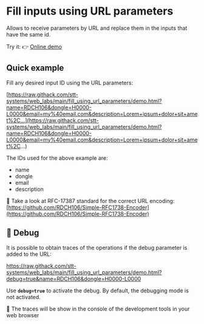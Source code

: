 # Fill inputs using URL parameters

Allows to receive parameters by URL and replace them in the inputs that have the same id.

Try it: 👉 [Online demo](https://raw.githack.com/stt-systems/web_labs/main/fill_using_url_parameters/demo.html)

## Quick example

Fill any desired input ID using the URL parameters:

[https://raw.githack.com/stt-systems/web_labs/main/fill_using_url_parameters/demo.html?name=RDCH106&dongle=H0000-L0000&email=my%40email.com&description=Lorem+ipsum+dolor+sit+amet%2C...](https://raw.githack.com/stt-systems/web_labs/main/fill_using_url_parameters/demo.html?name=RDCH106&dongle=H0000-L0000&email=my%40email.com&description=Lorem+ipsum+dolor+sit+amet%2C...)

The IDs used for the above example are:
- name
- dongle
- email
- description

👀 Take a look at RFC-17387 standard for the correct URL encoding: [https://github.com/RDCH106/Simple-RFC1738-Encoder](https://github.com/RDCH106/Simple-RFC1738-Encoder)

## 🐞 Debug

It is possible to obtain traces of the operations if the debug parameter is added to the URL:

https://raw.githack.com/stt-systems/web_labs/main/fill_using_url_parameters/demo.html?debug=true&name=RDCH106&dongle=H0000-L0000

Use **`debug=true`** to activate the debug. By default, the debugging mode is not activated.

👀 The traces will be show in the console of the  development tools in your web browser
